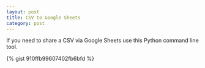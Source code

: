 ```yaml
---
layout: post
title: CSV to Google Sheets
category: post
---
```

If you need to share a CSV via Google Sheets use this Python command line tool.

{% gist 910ffb99607402fb6bfd %}

